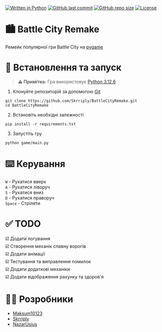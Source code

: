 [![Written in Python](https://img.shields.io/badge/Written%20in-Python-blue?style=for-the-badge&logo=python)](https://github.com/Skrriply/BattleCityRemake)
[![GitHub last commit](https://img.shields.io/github/last-commit/Skrriply/BattleCityRemake?style=for-the-badge)](https://github.com/Skrriply/BattleCityRemake)
[![GitHub repo size](https://img.shields.io/github/repo-size/Skrriply/BattleCityRemake?style=for-the-badge)](https://github.com/Skrriply/BattleCityRemake)
[![License](https://img.shields.io/github/license/Skrriply/BattleCityRemake?style=for-the-badge)](https://github.com/Skrriply/BattleCityRemake/blob/main/LICENSE)

# 🏙️ Battle City Remake

Ремейк популярної гри Battle City на [pygame](https://www.pygame.org/news)

# 🚀 Встановлення та запуск

> **⚠️ Примітка:** Гра використовує [Python 3.12.6](https://www.python.org/downloads/)

1. Клонуйте репозиторій за допомогою [Git](https://git-scm.com/)

```
git clone https://github.com/Skrriply/BattleCityRemake.git
cd BattleCityRemake
```

2. Встановіть необхідні залежності

```
pip install -r requirements.txt
```

3. Запустіть гру

```
python game/main.py
```

# ⌨️ Керування

`W` - Рухатися вверх
</br>
`A` - Рухатися ліворуч
</br>
`S` - Рухатися вниз
</br>
`D` - Рухатися праворуч
</br>
`Space` - Стріляти

# ✅ TODO

☑️ Додати логування
</br>
☑️ Створення механік спавну ворогів
</br>
☑️ Додати анімації
</br>
☑️ Тестування та виправлення помилок
</br>
☑️ Додати додаткові механіки
</br>
☑️ Додати відображення рахунку та здоров'я

# 🧑‍💻 Розробники

- [Maksum10123](https://github.com/Maksum10123)
- [Skrriply](https://github.com/Skrriply)
- [NazarUsius](https://github.com/NazarUsius)
